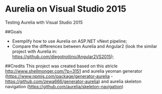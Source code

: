 # Aurelia on Visual Studio 2015
Testing Aurelia with Visual Studio 2015

##Goals
 - Exemplify how to use Aurelia on ASP.NET vNext pipeline;
 - Compare the differences between Aurelia and Angular2 (look the similar project with Aurelia in: https://github.com/diegotroitino/Angular2VS2015);

##Credits
This project was created based on this atricle http://www.shellmonger.com/?p=3151 and aurelia yeoman generator (https://www.npmjs.com/package/generator-aurelia - https://github.com/zewa666/generator-aurelia) and aurelia skeleton navigation (https://github.com/aurelia/skeleton-navigation)
